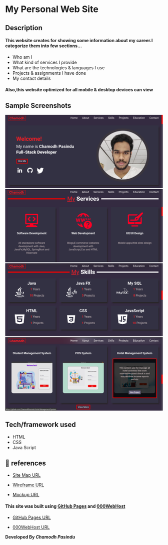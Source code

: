 
# My Personal Web Site

## Description
#### This website creates for showing some information about my career.I categorize them into few sections...
* Who am I
* What kind of services I provide
* What are the technologies & languages I use
* Projects & assignments I have done
* My contact details

#### Also,this website optimized for all mobile & desktop devices can view 
## Sample Screenshots

![Image of MyProfile](assets/images/ss1.png)
![Image of MyProfile](assets/images/ss2.png)
![Image of MyProfile](assets/images/ss3.png)
![Image of MyProfile](assets/images/ss4.png)

## Tech/framework used
* HTML
* CSS
* Java Script

## :link: references

* [Site Map URL](https://www.gloomaps.com/e7KqyYzowP)

* [Wireframe URL](https://wireframe.cc/42HeXW)

* [Mockup URL](https://www.figma.com/file/1RzcDOVsBOEoPqe9lc1DOY/Portfoilo?node-id=0%3A1)

#### This site was built using [GitHub Pages](https://pages.github.com/) and [000WebHost](https://www.000webhost.com/?__cf_chl_jschl_tk__=TO2FoBSzgjuetbZdG7MU8EbIkZukgEsU5byQHnwQ45w-1640521467-0-gaNycGzNCv0)

* [GitHub Pages URL](https://chamodhpasindu.github.io/MyProfile/)

* [000WebHost URL](https://chamodhpasindu.000webhostapp.com/)

**Developed By _Chamodh Pasindu_**